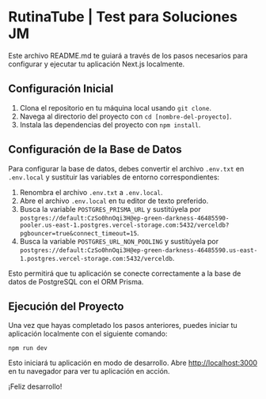 # RutinaTube | Test para Soluciones JM

Este archivo README.md te guiará a través de los pasos necesarios para configurar y ejecutar tu aplicación Next.js localmente.

## Configuración Inicial

1. Clona el repositorio en tu máquina local usando `git clone`.
2. Navega al directorio del proyecto con `cd [nombre-del-proyecto]`.
3. Instala las dependencias del proyecto con `npm install`.

## Configuración de la Base de Datos

Para configurar la base de datos, debes convertir el archivo `.env.txt` en `.env.local` y sustituir las variables de entorno correspondientes:

1. Renombra el archivo `.env.txt` a `.env.local`.
2. Abre el archivo `.env.local` en tu editor de texto preferido.
3. Busca la variable `POSTGRES_PRISMA_URL` y sustitúyela por `postgres://default:CzSo0hnOqi3H@ep-green-darkness-46485590-pooler.us-east-1.postgres.vercel-storage.com:5432/verceldb?pgbouncer=true&connect_timeout=15`.
4. Busca la variable `POSTGRES_URL_NON_POOLING` y sustitúyela por `postgres://default:CzSo0hnOqi3H@ep-green-darkness-46485590.us-east-1.postgres.vercel-storage.com:5432/verceldb`.

Esto permitirá que tu aplicación se conecte correctamente a la base de datos de PostgreSQL con el ORM Prisma.

## Ejecución del Proyecto

Una vez que hayas completado los pasos anteriores, puedes iniciar tu aplicación localmente con el siguiente comando:

```
npm run dev
```

Esto iniciará tu aplicación en modo de desarrollo. Abre [http://localhost:3000](http://localhost:3000) en tu navegador para ver tu aplicación en acción.

¡Feliz desarrollo!
